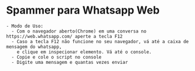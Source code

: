 # Spammer para Whatsapp Web
    - Modo de Uso:
      - Com o navegador aberto(Chrome) em uma conversa no https://web.whatsapp.com/ aperte a tecla F12
      - Caso a tecla F12 não funcione no seu navegador, vá até a caixa de mensagem do whatsapp, 
        e clique em inspecionar elemento. Vá até o console.
      - Copie e cole o script no console
      - Digite uma mensagem e quantas vezes enviar
